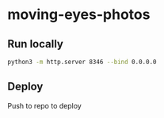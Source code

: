 # moving-eyes-photos

## Run locally

```bash
python3 -m http.server 8346 --bind 0.0.0.0
```

## Deploy

Push to repo to deploy
